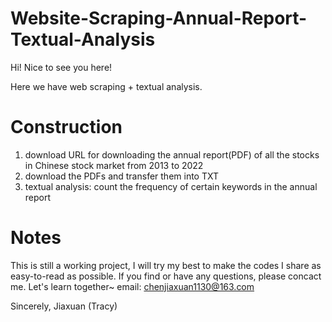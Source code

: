 # Website-Scraping-Annual-Report-Textual-Analysis

Hi! Nice to see you here!

Here we have web scraping + textual analysis.

# Construction

1. download URL for downloading the annual report(PDF) of all the stocks in Chinese stock market from 2013 to 2022
2. download the PDFs and transfer them into TXT
3. textual analysis: count the frequency of certain keywords in the annual report

# Notes

This is still a working project, I will try my best to make the codes I share as easy-to-read as possible. 
If you find or have any questions, please concact me. Let's learn together~ email: chenjiaxuan1130@163.com

Sincerely, Jiaxuan (Tracy)
